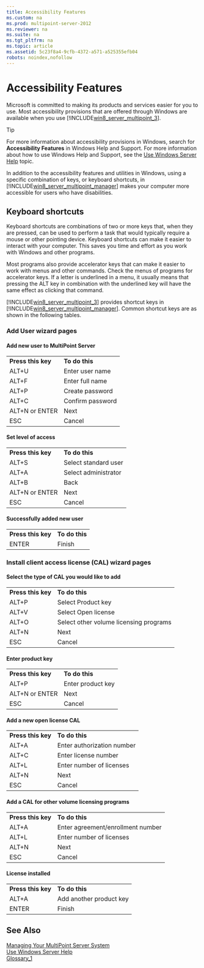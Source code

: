 ```yaml
---
title: Accessibility Features
ms.custom: na
ms.prod: multipoint-server-2012
ms.reviewer: na
ms.suite: na
ms.tgt_pltfrm: na
ms.topic: article
ms.assetid: 5c23f8a4-9cfb-4372-a571-a525355efb04
robots: noindex,nofollow
---
```

# Accessibility Features
Microsoft is committed to making its products and services easier for you to use. Most accessibility provisions that are offered through Windows are available when you use [!INCLUDE[win8_server_multipoint_3](../Token/win8_server_multipoint_3_md.md)].  
  
> [!TIP]  
> For more information about accessibility provisions in Windows, search for **Accessibility Features** in Windows Help and Support. For more information about how to use Windows Help and Support, see the [Use Windows Server Help](../Topic/Use-Windows-Server-Help.md) topic.  
  
In addition to the accessibility features and utilities in Windows, using a specific combination of keys, or keyboard shortcuts, in [!INCLUDE[win8_server_multipoint_manager](../Token/win8_server_multipoint_manager_md.md)] makes your computer more accessible for users who have disabilities.  
  
## Keyboard shortcuts  
Keyboard shortcuts are combinations of two or more keys that, when they are pressed, can be used to perform a task that would typically require a mouse or other pointing device. Keyboard shortcuts can make it easier to interact with your computer. This saves you time and effort as you work with Windows and other programs.  
  
Most programs also provide accelerator keys that can make it easier to work with menus and other commands. Check the menus of programs for accelerator keys. If a letter is underlined in a menu, it usually means that pressing the ALT key in combination with the underlined key will have the same effect as clicking that command.  
  
[!INCLUDE[win8_server_multipoint_3](../Token/win8_server_multipoint_3_md.md)] provides shortcut keys in [!INCLUDE[win8_server_multipoint_manager](../Token/win8_server_multipoint_manager_md.md)]. Common shortcut keys are as shown in the following tables.  
  
### Add User wizard pages  
  
#### Add new user to MultiPoint Server  
  
|||  
|-|-|  
|**Press this key**|**To do this**|  
|ALT\+U|Enter user name|  
|ALT\+F|Enter full name|  
|ALT\+P|Create password|  
|ALT\+C|Confirm password|  
|ALT\+N or ENTER|Next|  
|ESC|Cancel|  
  
#### Set level of access  
  
|||  
|-|-|  
|**Press this key**|**To do this**|  
|ALT\+S|Select standard user|  
|ALT\+A|Select administrator|  
|ALT\+B|Back|  
|ALT\+N or ENTER|Next|  
|ESC|Cancel|  
  
#### Successfully added new user  
  
|||  
|-|-|  
|**Press this key**|**To do this**|  
|ENTER|Finish|  
  
### Install client access license \(CAL\) wizard pages  
  
#### Select the type of CAL you would like to add  
  
|||  
|-|-|  
|**Press this key**|**To do this**|  
|ALT\+P|Select Product key|  
|ALT\+V|Select Open license|  
|ALT\+O|Select other volume licensing programs|  
|ALT\+N|Next|  
|ESC|Cancel|  
  
#### Enter product key  
  
|||  
|-|-|  
|**Press this key**|**To do this**|  
|ALT\+P|Enter product key|  
|ALT\+N or ENTER|Next|  
|ESC|Cancel|  
  
#### Add a new open license CAL  
  
|||  
|-|-|  
|**Press this key**|**To do this**|  
|ALT\+A|Enter authorization number|  
|ALT\+C|Enter license number|  
|ALT\+L|Enter number of licenses|  
|ALT\+N|Next|  
|ESC|Cancel|  
  
#### Add a CAL for other volume licensing programs  
  
|||  
|-|-|  
|**Press this key**|**To do this**|  
|ALT\+A|Enter agreement\/enrollment number|  
|ALT\+L|Enter number of licenses|  
|ALT\+N|Next|  
|ESC|Cancel|  
  
#### License installed  
  
|||  
|-|-|  
|**Press this key**|**To do this**|  
|ALT\+A|Add another product key|  
|ENTER|Finish|  
  
## See Also  
[Managing Your MultiPoint Server System](../Topic/Managing-Your-MultiPoint-Server-System.md)  
[Use Windows Server Help](../Topic/Use-Windows-Server-Help.md)  
[Glossary_1](../Topic/Glossary_1.md)  
  
